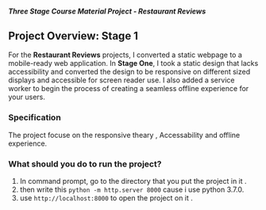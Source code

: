 
#### _Three Stage Course Material Project - Restaurant Reviews_

## Project Overview: Stage 1

For the **Restaurant Reviews** projects, I converted a static webpage to a mobile-ready web application. In **Stage One**, I took a static design that lacks accessibility and converted the design to be responsive on different sized displays and accessible for screen reader use. I  also added a service worker to begin the process of creating a seamless offline experience for your users.

### Specification

The project focuse on the responsive theary , Accessability and offline experience.


### What should you do to run the project?

1. In command prompt, go to the directory that you put the project in it .
2. then write this `python -m http.server 8000` cause i use python 3.7.0.
3. use  `http://localhost:8000` to open the project on it .


